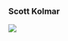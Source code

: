 ### Scott Kolmar

<img align="center" src="https://github-readme-stats.vercel.app/api/<CARD_TYPE>/?username=<USERNAME>&theme=<THEME_NAME>" />

